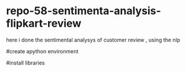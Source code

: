 # repo-58-sentimenta-analysis-flipkart-review
here i done the sentimental analysys of customer review , using the nlp


#create apython environment

#install libraries

#